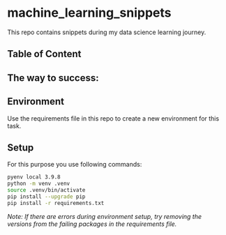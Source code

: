 # machine_learning_snippets

This repo contains snippets during my data science learning journey. 

## Table of Content
## The way to success:




## Environment

Use the requirements file in this repo to create a new environment for this task. 

## Setup

For this purpose you use following commands:

```Bash
pyenv local 3.9.8
python -m venv .venv
source .venv/bin/activate
pip install --upgrade pip
pip install -r requirements.txt
```

*Note: If there are errors during environment setup, try removing the versions from the failing packages in the requirements file.*



